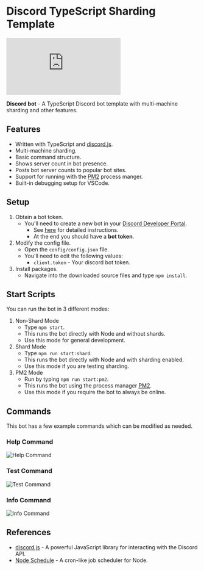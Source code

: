# Discord TypeScript Sharding Template

[![discord.js](https://img.shields.io/github/package-json/dependency-version/KevinNovak/Discord-TypeScript-Sharding-Template/discord.js)](https://discord.js.org/)

**Discord bot** - A TypeScript Discord bot template with multi-machine sharding and other features.

## Features

* Written with TypeScript and [discord.js](https://discord.js.org/).
* Multi-machine sharding.
* Basic command structure.
* Shows server count in bot presence.
* Posts bot server counts to popular bot sites.
* Support for running with the [PM2](https://pm2.keymetrics.io/) process manger.
* Built-in debugging setup for VSCode.

## Setup

1. Obtain a bot token.
    * You'll need to create a new bot in your [Discord Developer Portal](https://discordapp.com/developers/applications/).
        * See [here](https://www.writebots.com/discord-bot-token/) for detailed instructions.
        * At the end you should have a **bot token**.
2. Modify the config file.
    * Open the `config/config.json` file.
    * You'll need to edit the following values:
        * `client.token` - Your discord bot token.
3. Install packages.
    * Navigate into the downloaded source files and type `npm install`.

## Start Scripts

You can run the bot in 3 different modes:

1. Non-Shard Mode
    * Type `npm start`.
    * This runs the bot directly with Node and without shards.
    * Use this mode for general development.
2. Shard Mode
    * Type `npm run start:shard`.
    * This runs the bot directly with Node and with sharding enabled.
    * Use this mode if you are testing sharding.
3. PM2 Mode
    * Run by typing `npm run start:pm2`.
    * This runs the bot using the process manager [PM2](https://pm2.keymetrics.io/).
    * Use this mode if you require the bot to always be online.

## Commands

This bot has a few example commands which can be modified as needed.

### Help Command

![Help Command](https://i.imgur.com/zOSyaNl.png)

### Test Command

![Test Command](https://i.imgur.com/rzpdTVA.png)

### Info Command

![Info Command](https://i.imgur.com/xw2H8th.png)

## References

* [discord.js](https://discord.js.org/) - A powerful JavaScript library for interacting with the Discord API.
* [Node Schedule](https://github.com/node-schedule/node-schedule) - A cron-like job scheduler for Node.
